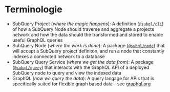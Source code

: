 # Terminologie

- SubQuery Project (_where the magic happens_): A definition ([`@subql/cli`](https://www.npmjs.com/package/@subql/cli)) of how a SubQuery Node should traverse and aggregate a projects network and how the data should the transformed and stored to enable useful GraphQL queries
- SubQuery Node (_where the work is done_): A package ([`@subql/node`](https://www.npmjs.com/package/@subql/node)) that will accept a SubQuery project definiton, and run a node that constantly indexes a connected network to a database
- SubQuery Query Service (_where we get the data from_): A package ([`@subql/query`](https://www.npmjs.com/package/@subql/query)) that interacts with the GraphQL API of a deployed SubQuery node to query and view the indexed data
- GraphQL (_how we query the data_): A query langage for APIs that is specifically suited for flexible graph based data - see [graphql.org](https://graphql.org/learn/)